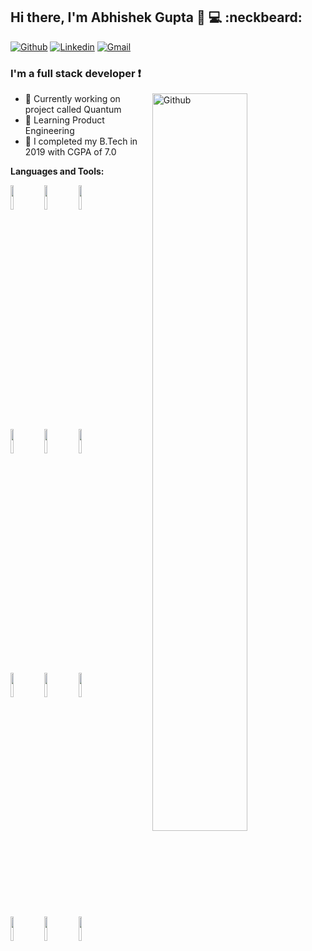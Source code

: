 ## Hi there, I'm Abhishek Gupta :wave: :computer: :neckbeard:

[![Github](https://img.shields.io/badge/-Github-000?style=flat&logo=Github&logoColor=white)](https://github.com/guptabhishek4)
[![Linkedin](https://img.shields.io/badge/-LinkedIn-blue?style=flat&logo=Linkedin&logoColor=white)](https://www.linkedin.com/in/abhishek-gupta-b5135897/)
[![Gmail](https://img.shields.io/badge/-Gmail-c14438?style=flat&logo=Gmail&logoColor=white)](mailto:ag444982@gmail.com)

### I'm a full stack developer :exclamation:

<img width="55%" align="right" alt="Github" src="https://www.antstack.io/openings/fullstack.svg" />

- :school_satchel: Currently working on project called Quantum 
- 🌱 Learning Product Engineering
- 👯 I completed my B.Tech in 2019 with CGPA of 7.0

**Languages and Tools:** 

<p>
    <code><img width="10%" src="https://www.vectorlogo.zone/logos/java/java-ar21.svg"></code>
    <code><img width="10%" src="https://www.vectorlogo.zone/logos/springio/springio-ar21.svg"></code>
    <code><img width="10%" src="https://www.vectorlogo.zone/logos/angular/angular-ar21.svg"></code>
    <br />
    <code><img width="10%" src="https://res.cloudinary.com/dftta3ewo/image/upload/v1612742574/maven-seeklogo.com_gflhyf.svg"></code>
    <code><img width="10%" src="https://www.vectorlogo.zone/logos/git-scm/git-scm-ar21.svg"></code>
    <code><img width="10%" src="https://www.vectorlogo.zone/logos/json/json-ar21.svg"></code>
    <br />
    <code><img width="10%" src="https://www.vectorlogo.zone/logos/mysql/mysql-ar21.svg"></code>
    <code><img width="10%" src="https://www.vectorlogo.zone/logos/mongodb/mongodb-ar21.svg"></code>
    <code><img width="10%" src="https://www.vectorlogo.zone/logos/neo4j/neo4j-ar21.svg"></code>
    <br />
    <code><img width="10%" src="https://www.vectorlogo.zone/logos/rabbitmq/rabbitmq-ar21.svg"></code>
    <code><img width="10%" src="https://www.vectorlogo.zone/logos/docker/docker-ar21.svg"></code>
    <code><img width="10%" src="https://upload.wikimedia.org/wikipedia/commons/thumb/8/82/Android_logo_2019.svg/1374px-Android_logo_2019.svg.png"></code>
</p>

